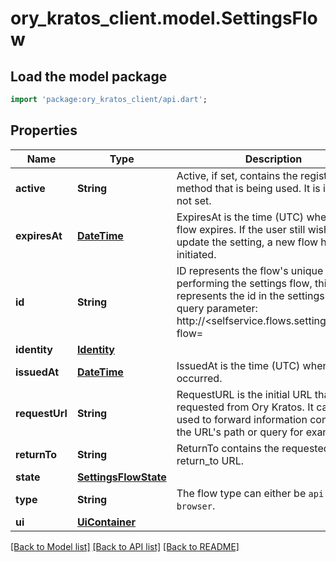 # ory_kratos_client.model.SettingsFlow

## Load the model package
```dart
import 'package:ory_kratos_client/api.dart';
```

## Properties
Name | Type | Description | Notes
------------ | ------------- | ------------- | -------------
**active** | **String** | Active, if set, contains the registration method that is being used. It is initially not set. | [optional] 
**expiresAt** | [**DateTime**](DateTime.md) | ExpiresAt is the time (UTC) when the flow expires. If the user still wishes to update the setting, a new flow has to be initiated. | 
**id** | **String** | ID represents the flow's unique ID. When performing the settings flow, this represents the id in the settings ui's query parameter: http://<selfservice.flows.settings.ui_url>?flow=<id> | 
**identity** | [**Identity**](Identity.md) |  | 
**issuedAt** | [**DateTime**](DateTime.md) | IssuedAt is the time (UTC) when the flow occurred. | 
**requestUrl** | **String** | RequestURL is the initial URL that was requested from Ory Kratos. It can be used to forward information contained in the URL's path or query for example. | 
**returnTo** | **String** | ReturnTo contains the requested return_to URL. | [optional] 
**state** | [**SettingsFlowState**](SettingsFlowState.md) |  | 
**type** | **String** | The flow type can either be `api` or `browser`. | 
**ui** | [**UiContainer**](UiContainer.md) |  | 

[[Back to Model list]](../README.md#documentation-for-models) [[Back to API list]](../README.md#documentation-for-api-endpoints) [[Back to README]](../README.md)


